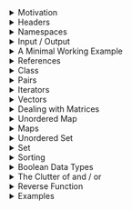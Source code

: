 <details>
  <summary>Motivation</summary>  
	
# Motivation   
This is probably the most important lecture of this course so far. Make sure you code (and submit) all of the example algorithms. This would ensure that you get familiar with **containers** and **C++** in general. From now on, try to incorporate **C++** in all the programs that you write. Need to scan an integer? Use `cin`. Need to create an array? Force yourself to use vector. Need global variables? Create a **class**. Need to iterate over a container? Use Range Based For Loops. The point is, almost all of the things can be done in **C**, but you should try it using the paradigms of C++. This would ensure that you would be able to use it fluently when the time comes. It's like when you learn to drive. No matter how much you read on the subject, the best experience that you can get is getting down on the road and driving by yourself.

With that said, you should maintain the curiosity of how these data structures are implemented internally. At some point in your life, you might need to tune the source code a bit. But, that's not gonna happen if you don't even know what's inside. I had planned to cover containers in the last class after we completed the theory. But, now that I think of it, we have limited time, and so I decided to cover the applications first so that the people who are sitting for placements (and others) might be able to practice questions during the mid-sem break. However, if you are planning to use these black boxes in interview, be prepared to answer questions on how are they implemented internally.     

---

</details>

<details>
  <summary>Headers</summary>  
	
# Headers
We will talk about headers later. For now, we'll just include `#include<bits/stdc++.h>` at the top of our file. This ensures that all the required headers are imported.

---

</details>


<details>
  <summary>Namespaces</summary>  
	
# Namespaces
They are basically used to handle name collisions. Suppose you define a function with the name `sort`. However, if you have included the above header, then there's already a function called `sort` which has been created by the developers of C++. What happens when you try to use `sort`. Which function should the compiler call? Actually, it will call the newly created function. Ok, but now you want to use the `sort` function of C++. How do you do this without changing your function's name? 

Well, that is why `namespaces` were defined. Almost every feature that you study in this lecture is included inside a `namespace` called `std`. This means that you'll have to use `std :: functionName` to use any containder. Of course, you need to use `std :: cin` and `std :: cout`. Since, this is too tiresome, we import the namespace in our program. We can just include a line `using namespace std` which implies that any unknown function that you used will be looked up in the `std` namespace.

_The answer to the first question_ : If you want to use the library sort, instead of your own, this time you would have to explicitly define the namespace. Use this `std :: sort`. 

---

</details>


<details>
  <summary>Input / Output</summary>  
	
# Input / Output
Once you switch to C++, it is very difficult to go back. Hence, before switching, take one last look at the old syntax and remember them. (You have to code in C in a couple of tests).

* How do you scan an integer in C? Well, you simply do `scanf("%d", &num)`. How do you print an integer? It's `printf("%d", num)`.  How do you scan and print a character, a float, a double or a long long integer? Well, just change the format specifier `%d` to `%c`, `%f`, `%lf`, `%lld`.
* What is the equiavalent notation in C++ ? Well, you can just do `cin >> variableName`. It does not matter what the data type of the variable is. It's universal.  
* String is a container in itself. We will talk about the input and output of strings under different section.
* To print a newline, you can either use `cout << endl` or `cout << 'n'`
* A common issue in C++ is scanning of whitespaces. While `%c` is designed to treat space as a single character, `cin` is engineered to ignore it. This is quite intuitive, since ideally you would want to neglect the spaces.

---

</details>

<details>
  <summary>A Minimal Working Example</summary>  
	
## A Minimal Working Example
[Playground](https://ide.geeksforgeeks.org/N4TfxWSMpB)

<details>
  <summary>Code</summary><p>
  
```cpp
#include<bits/stdc++.h>
using namespace std;

int main()
{
    int smallNumber;
    long int bigNumber;
    long long biggestNumber;
    
    /* Note that int after long is optional */
    /* long long int is same as long long */
    
    // You can take input in one line too
    cin >> smallNumber >> bigNumber >> biggestNumber;
    
    // You can also print in one line. Take care of spaces manually
    cout << smallNumber << " " << bigNumber << endl;
    
    // Let us scan some character
    char firstChar, secondChar;
    
    cin >> firstChar >> secondChar;
    cout << firstChar << " " << secondChar << endl;
    
    return 0;
}
```   
</p></details>


---

</details>

<details>
  <summary>References</summary>  
	
# References
Remember the trick to swap 2 numbers in C? Well, that was quite messy. You needed to pass the pointer of the 2 numbers to ensure that the changes are reflected back. Here's a sample code.    
[Playground](https://ide.geeksforgeeks.org/lh5S704wje)

<details>
  <summary>Code</summary><p>
  
```cpp
#include <stdio.h>

void swap(int *a, int *b)
{
    // Make a backup of a
    int backup = *a;
    
    // Overwrite a with the value of b
    *a = *b;
    
    // Overwrite b with the backup
    *b = backup;
}

int main()
{
	int a = 1, b = 2;
	swap(&a, &b);
	printf("%d %d",a,b);
	return 0;
}
```   
</p></details>  

There are a couple of nuances that you need to remember here. First, you need to change the function arguments to include `*` everywhere. Then, you also need to use that messy star everwhere inside the function. Finally, you need to remember to pass the address of the variable denoted by `&a` while calling the function. Quite a lot of scope of error.  Moreover, how do you pass a copy of an array?

#### C++ to the Rescue
In C++, the concept is very simple. First, write the entire function as if you are passing a copy of the arguments. Then, if you need to reflect the changes outside, just write an `&` before the name of the arguments. Observe that you don't need to modify any code inside your function. Moreover, you also don't need to change the way you call your function. 

[Playground](https://ide.geeksforgeeks.org/CktduTG7sq)   
<details>
  <summary>Code</summary><p>
  
```cpp
#include<bits/stdc++.h>
using namespace std;

void swap(int a, int b)
{
    int backup = a;
    a = b;
    b = backup;
}

int main()
{
	int a = 1, b = 2;
	swap(a, b);
	cout << a << " " << b << endl;
	return 0;
}
```
</p></details>  

Isn't that neat? The key takeaway in this discussion, you just need to insert one special symbol to ensure that changes are reflected back. Want more? C++ also has a function called `swap(,)` which takes as input 2 elements and swap them. And the interesting part is, it can even swap containers.  Here's an example which swaps 2 string containers.   
[Playground](https://ide.geeksforgeeks.org/dsi01frA8F)   
<details>
  <summary>Code</summary><p>
  
```cpp
#include<bits/stdc++.h>
using namespace std;

int main()
{
    string first  = "first";
    string second = "second";
    
    cout << first << " " << second << endl; 
    swap(first, second);
    cout << first << " " << second << endl; 
	return 0;
}
```
</p></details>  


---

</details>

<details>
  <summary>Class</summary>  
	
# Class 
C++ is an object oriented programming language and that is one of the key points which distinguishes it from C. If you know Java, you'll realize that Java is also an object oriented programming language, as everything in Java is an object which interact with each other on runtime. (Even `main` is an object). Although we won't go into all the functioalities of OOPs, we'll just cover some topics which would help us to write clean and error free code. The reall power of OOPs is visible when you try to write a working software. 

**Class** 
* A class is exactly what it means. It is a collection or a blueprint of an object. In the world, the set of all people is a class. This is because they share a similar functionalitiy such as the ability to talk, facial construction, etc. Although all people belong to the same class, they have diferrent properties which uniquely identifies them such as gender, voice, hairstyle, etc. Another example is the class of cars. Any particular car, such as BMW, Mercedes, etc is a part of this class. Although they share the same features, they are different in some aspect such as horsepower, cost, etc. 

**Instance Variables**
* A class can store some basic information of the object in the form of instance variables. For exapmle, hair color, eye color, etc is a defining feature of people. Hence, they are called instance variables. Similarly, the cost of a car can be considered as an instance variable.

**Methods**
* A class can have several functions associated with it. In the case of people, think of the different talents they have. In the case of animals, think of the sound they make. Although the name of the function `sound` is same for all the animals, the functioning is different. This gives us the flexibility to use the same name for different but similar functions.

**Objects**
* We say that an object is an **instance** of a class. It's like you have used the blueprint to create an actual human. There can several different objects of the same class in a single program. These 

**A New World**
* Whenever you create an instance of a class, that object starts living in a new world of its own. You can decide whether to interact this object with others or not. This is paritcularly useful in using gloabl variables. The general suggestion is that you should avoid using global variables as much as possible. _Why?_ This is because people tend to forget them to re-initialize thos variables if there are multiple cases.
 
 * Similarly, you should also avoid using **static**. This is because for each of the test case, you would want the function to be initialized once and updated the rest of the time. However, the issue with _static_ is that a particular line containing that keyword is run once for the entire program (and not once for each test case). Hence, you would end up using the answer of the last test cases instead of initializing it again. 

**Experimenting with static**    
[Playground](https://ide.geeksforgeeks.org/nmMO994yjb)   
<details>
  <summary>Code</summary><p>
  
```cpp
#include<bits/stdc++.h>
using namespace std;

void fun()
{
    static int a = 0;
    a++;
    
    cout << a << " ";
}

int main()
{
    for(int i = 0; i < 2; i++)
    {
        fun(), fun();
    }
    
    /*
    
    The expected answer is 
    1 2 
    1 2 
    
    But we get 
    1 2 
    3 4
    
    */
	return 0;
}
```
</p></details>  

During the class, someone had a question that if we call the function with a static line from 2 different functions, even then the static line is executed once for the entire program. (Which is logical). However, static works differently in classes. If you write a static line inside a function of a class, then it would only be executed when you create the first object of the class. (I think I was confused during the lecture whether it is called each time the object is initiated or just once. So please correct this in your notes. I have very less experience with using static :) ). Anyway, the point is, with classes and objects, you would never see the need to use static (which is a bit tricky concept). You should always try to use instance variables.    
[Playground](https://ide.geeksforgeeks.org/22oQohcEGs)   
<details>
  <summary>Code</summary><p>
  
```cpp
#include<bits/stdc++.h>
using namespace std;

class Solution
{
    public:
    void fun();
};

void Solution :: fun()
{
    static int a = 0;
    a++;
    
    cout << a << " ";
}

int main()
{
    for(int i = 0; i < 2; i++)
    {
        Solution object;
        object.fun();
        object.fun();
        cout << endl;
    }
    
    /*
    
    The expected answer is 
    1 2 
    1 2 
    
    But we get 
    1 2 
    3 4
    
    */
	return 0;
}
```
</p></details>  

**Constructors**     
* Constructors are basically a function which defines how an object should look like when it is first instantiated. To call the constructor while creating an object, use `className objectName(....)` where `...` represents the constructor arguments.

**Scope**      
We have talked about the different worlds that classes create. To remove the ambiguity of which class we are referring to, there is the concept of scopes. When you write a function inside your class, you can either write the entire function with one level of indentation within the class, or you can define the function prototype inside and write the actual code outside it using scopes. See below examples.

**This Keyword**    
A common problem that arise while writing constructors is renaming variables.Suppose you have a class of cars with an instance variable called `color`. Now, you pass an argument to the constructor, naturally you would want to rename that variable as `color` because that's what it is logically. However, this creates a conflict in the name. When you try to print `color` in the constructor, which `color` should be printed (The answer is the local one, the one which was passed as an argument). The workaround to this is to use different name, say `shade` in the function parameter. and the do `color = shade`. But what if we don't want to keep thinkng up new names? This is where the **this** keyword comes in handy. If you keep the same name, then you can refer to the instance variable as `this->color`. Naturally, you can assign color by `this->color = color`.


**Linking All Together**    
* While declaring a class, don't forget the semi colon and the scope.
* For now, just make everthing public.
* Here is my code for the first question of the first programming assignment. You can see how I use constructors, scope, access instance variables, call functions, create new objects in each test case, get rid of gloabl variables, etc. Further, notice that I don't need to move the taken arrray and the reqWeight around.    

[Playground](https://ide.geeksforgeeks.org/16Nhlu0Qb4)

<details>
  <summary>Code</summary><p>
  
```cpp
#include <bits/stdc++.h>
using namespace std;

class Solution
{
    public:
    int minCount;
    vector<int> a;
    vector<bool> taken;
    int n, reqWeight;
    
    // The constructor
    Solution()
    {
        minCount = INT_MAX;
    }
    
    void scanVector();
    void solve(int ind);
};

/* Demonstration of Scope */
void Solution :: scanVector()
{
    cin >> n;
    cin >> reqWeight;
    
    a.resize(n);
    taken.resize(n);
    
    for(int i = 0; i < n; i++)
        cin >> a[i];
}

void Solution :: solve(int ind)
{
    if(ind == n)
    {
        long long sum = 0;
        int count = 0;
        
        for(int i = 0; i < n; i++)
            if(taken[i])
                sum += a[i], count++;
            
        if(sum == reqWeight)
            minCount = min(minCount, count);
        
        return;
    }
    
    taken[ind] = true;
    solve(ind + 1);
    
    taken[ind] = false;
    solve(ind + 1);
}

int main()
{
	int t;
	cin >> t;
	
	for(int i = 0; i < t; i++)
	{
	    Solution object;
	    object.scanVector();
	    object.solve(0);
	    
	    if(object.minCount == INT_MAX)
	        cout << "impossible" << endl;
	    else
	        cout << object.minCount << endl;
	}
	return 0;
}
```
</p></details>  


---

</details>

<details>
  <summary>Pairs</summary>  
	
# Pairs
Pairs are one of the most wonderful features of C++. It helps you a lot when you want to return 2 different values from a function. By the way, how do you return 2 or more different values from a function without using pairs? (_Answer_ : Since you can return only one thing from a function, so before calling a function, create some variables to store the result. Now, pass the reference of these variables in the function and update them inside. This ensures that changes are reflected back and hence you have returned multiple values from a function). 

**Key Points**
* To define a pair, use `pair<int, int> myPair`. The first 2 data types can be anything. (not necessarily homogenous).
* Do generate a triplet, you can use `pair<int, pair<int,int>> myTriplet`. 
* The first element of a pair can be accessed via `myPair.first` notation and the second element can be accessed via `myPair.second` . Notice that there are no `()` because this is an instance variable and not a method. 
* To fill values in a pair, use `make_pair(firstVal, secondVal)`. The return type of this function is a pair of the desired type. Note that you can also use constructors while declaring a pair. See example below.
* Want more?  Pairs are well ordered. It means that you can sort a vector of pairs. Elements with smaller values of the `first` field are treated as smaller and if the `first` values are the same, then the `second` values are compared.

[Playground](https://ide.geeksforgeeks.org/mhkJM1t04y)
<details>
  <summary>Code</summary><p>
  
```cpp
#include<bits/stdc++.h>
using namespace std;

int main()
{
    // The constructor method
    pair<int, int> myPair(2,3);
    cout << myPair.first << " " << myPair.second << endl;
    
    // The Manual Method
    myPair = make_pair(1,2);
    cout << myPair.first << " " << myPair.second << endl;
    
    // A Triplet Method
    pair<int, pair<int,int>> myTriplet;
    myTriplet = make_pair(1, make_pair(2,3));
    cout << myTriplet.first << " ";
    cout << myTriplet.second.first << " ";
    cout << myTriplet.second.second << endl;
    
    /* Here's the interesting part. Pairs are well ordered */
    /* You can sort a vector of pairs. */
    /* It would sort by x first. If x matches, it would sort by y */
    
    vector<pair<int,int>> myVector;
    
    myVector.push_back(make_pair(1,3));
    myVector.push_back(make_pair(5,7));
    myVector.push_back(make_pair(2,9));
    myVector.push_back(make_pair(1,2));
    myVector.push_back(make_pair(2,6));
    myVector.push_back(make_pair(3,7));
    
    // Let's sort them and see what happens
    sort(myVector.begin(), myVector.end());
    
    // Print the vector
    cout << "Printing the sorted vector" << endl;
    for(auto ele : myVector)
        cout << ele.first << " " << ele.second << endl;
	return 0;
}
```
</p></details>  

---

</details>

<details>
  <summary>Iterators</summary>  
	
# Iterators (Introduction)
Iterators are a friendly version of _pointers_. A lot of people end up getting confused or doing segmentation faults with _pointers_. (Java is smart, it doesn't have any pointers). You can visualize an iterator as an arrow which points to a specific element. Note that the design of the arrow might not be the same for each data type. Visually, you would want the arrow of a string to be different from an arrow of an integer. Hence, each container has a different type of iterator. But, the best part is, most of the library functions in C++ are written so as to work on all types of iterators. Of course, an iterator makes no sense without a container. Hence, we'll study a container first and then come back to iterators. 

**Key Points**
* Why are iterators smart? It's because additon (and subtraction arithmetic work on them). It means that if you have an iterator `itr` pointing to the front element of the container, then doing `itr++` will give you an iterator to the second element of the container. (There's something called forward iterator and reverse iterator. The -- operator works on only reverse iterators). We will only be using the forward iterator, and hence you should never do `itr--`.
* For any container, `myContainer.begin()` gives you the an iterator to the front element. You can actually de-reference it and print the values. But the tricky part is that `myContainer.end()` doesn't give you an iterator to the last element of the array. It actually gives an iterator to the end of the container. Hence, you should never try to de-reference `myContainer.end()`.

---

</details>

<details>
  <summary>Vectors</summary>  
	
# Vectors
Vectors are on of the most amazing thing that you'll encounter in C++. It has such a wide range of applications. Vectors are essentially **dynamic arrays**, It means they can adjust their size as per the wish of the user. What more? You don't need to pass the length of an array to a function anymore. You can just pass a vector and deduce the size inside the function itself. 

**Key Points**
* You can declare a vectory by `vector<int> myVector`. Note that you can replace the `int` with `char` or any other data type (including `string` and `vector<int>`).  In fact, you can create a vector of any container that we are going to study. If you want to declare a vector of size `size` and use it like an array, you can do so by `vector<int> a(size)`.  This would also set the first n values to 0. Now, if you use `push_back(ele)`, the element would be inserted at the n+1th position. So, only use index
* You have 2 choices while declaring a vector. Either declare the size when you initiate the object or resize it dynamically. **Please do not mix them**.
* You can insert an element at the back in **O(1)** using `myVector.push_back(element)`.
* You can pop an element at the back in **O(1)** using `myVector.pop_back()`.
* Try not to pass the size of the array around unless absolutely necessary. You can use `myVector.size()` to get the size of the vector. This also works in **O(1)**.
* A very important function is `resize` which adjusts the vector to the desired size. The syntax is `myVector.resize(new_size)`. Note that if the vector was initially empty, it would be resized to behave as an array of length. What more? C++ would also put the default value 0 in all the `n` positions. Another important feature is that you can specify what to put as the default value in place of zero. The syntax is `myVector.resize(new_size, default_value)`

#### Iterating a Vector
We'll continue the discussion of iterators in context of vectors. There are basically 3 ways to iterate a vector.   

**First Method**
* Use the traditional method. Get the size of the vector and iterate it from `0` to `n-1` like an array. Note that a vector has all the functionalities of an array.

**Second Method**
* We can iterate it via iterators. Recall that an iterator is just a different kind of pointer, or an arrow pointing towards an element. If you want the value of that element, you need to de-reference it. You can do so by using `*`. To define an iterator, we can just write the container name along with the data type and then write an iterator in this scope. Then, we can give it a name. To define an iterator of `vector<int>`, we can just do `vector<int> :: iterator itr`. Here, `itr` is the name of the iterator. So, we keep iterating the container unitll we reach the end. Again, remember not to de-reference the end iterator.

**Third Method**
* We can use the **Range Based For Loop** similar to Python. The benefit of this is that we get direct view on the elements instead of an arrow pointing towards them. This means that we won't have to de-reference it. However, remember that you get a copy of the element. So, if you want to modify the elements, you'll have to use reference. The syntax is `for(int &ele : myVector)`. If you forget to write the reference, then you'll just get a copy.

### Automatic Type Deduction
One of the important features in C++ is the automatic type deduction. Sometimes, it might be a bit cumbersome to write `vector<int> :: iterator itr`. However, if you use `auto` while intialising an iterator, it will automatically deduce the type of the iterator. (This only works if you assign something to it the moment you declare it). Note that once assigned a type, the type of the iterator cannot change. The syntax is `auto itr = myVector.begin()`. It will automatically deduce that you are talking about an iterator defined in the scope of `vector<int>`. However, `auto itr;` is incorrect as you haven't initialized it. Moreover, `auto` can be used in any data types and is not limited to iterators. An example of this is the range based For Loops.

 
**Experimenting with the 3 Methods and the Auto Keyword**    
[Playground](https://ide.geeksforgeeks.org/Dhj8xNhTnx)
<details>
  <summary>Code</summary><p>
  
```cpp
#include<bits/stdc++.h>
using namespace std;

int main()
{
    // Create an empty vector
   vector<int> myVector;
   
   // Fill 5 elements 
   for(int ele = 1; ele <= 5; ele++)
        myVector.push_back(ele);
    
    // Resize it to length 10 and fill remaining elements
    myVector.resize(10);
    for(int i = 5; i < 10; i++)
        myVector[i] = i + 1;
    
    /* Fill 5 more elements */
    for(int ele = 11; ele <= 15; ele++)
        myVector.push_back(ele);
    
    // First method
    for(int i = 0; i < myVector.size(); i++)
        cout << myVector[i] << " ";
    cout << endl;
    
    // Second method
    vector<int> :: iterator itr;
    for(itr = myVector.begin(); itr != myVector.end(); itr++)
        cout << *itr << " ";
    cout << endl;
    
    // Third Method
    for(auto ele : myVector)
        cout << ele << " ";
    cout << endl;
    
    // Modification of elements using third methods.
    // Notice the reference and auto keyword
    for(auto &ele : myVector)
        ele = -1 * ele;
    
    // A better version of second method
    for(auto itr = myVector.begin(); itr != myVector.end(); itr++)
        cout << *itr << " ";
    cout << endl;
	return 0;
}
```
</p></details>  

#### A Few More Functionalities
* `myVector.front()` gives you the starting element of the vector. `myVector.back()` gives you the ending element of the vector. Notice the difference with `begin` and `end`. Those give you iterators while these give you the value of these elements.
* `myVector.clear()` erases all the elements in the container. Of course, the time complexity is **O(n)**.
* You can also insert any element anywhere in the vector. However, insertion is not **O(1)**.  It is **O(n)**. To insert an element, you need an iterator before which the element should be placed. For example, to insert an element at the beginning of the container, you can do `insert(myVector.begin(), incomingValue)`.


---

</details>

<details>
  <summary>Dealing with Matrices</summary>  
	
# Dealing with Matrices
Passing matrices around in C is very tricky. You need to create a pointer to a pointer and allocate memeory using `malloc` and then move it around. You can find the working code below.    
[Playground](https://ide.geeksforgeeks.org/JJNOIXXXuQ)
<details>
  <summary>Code</summary><p>
  
```cpp
#include <stdio.h>
#include <stdlib.h>

/* Pass a 2D matrix to this function */
void fun(int **mat, int row, int col)
{
    for(int i = 0; i < row; i++)
    {
        for(int j = 0; j < col; j++)
        {
            printf("%d ",mat[i][j]);
        }
        printf("\n");
    }
}

int main()
{
	// Create a pointer to a pointer
	int **mat;
	
	int row, col;
	scanf("%d %d", &row, &col);
	
	// Allocate memory to rows;
	mat = (int **)malloc(row * sizeof(int *));
	
	// Allocate memory to columns
	for(int i = 0; i < row; i++)
	    mat[i] = (int *)malloc(col * sizeof(int));
	
	
	// Scan the matrix
	for(int i = 0; i < row; i++)
	    for(int j = 0; j < col; j++)
	        scanf("%d",&mat[i][j]);
	
	// Pass it to a function
	fun(mat, row, col);
	
	return 0;
}
```
</p></details>  

Okay, this works but is quite ugly. You need to move the number of rows and columns around along with using malloc.    
Well, in C++, you can just create a vector of vector and move it around with or without reference. You don't even need to pass the number of rows and columns. Plus, each row can have different number of columns.    
[Playground](https://ide.geeksforgeeks.org/MQeV2cJ7AX)
<details>
  <summary>Code</summary><p>
  
```cpp
#include <bits/stdc++.h>
using namespace std;

/* Pass a 2D matrix to this function */
void fun(vector<vector<int>> &mat)
{
    // Extract the row and columns
    int row = mat.size();
    int col = mat[0].size();
    
    for(int i = 0; i < row; i++)
    {
        for(int j = 0; j < col; j++)
        {
            cout << mat[i][j] << " ";
        }
        cout << endl;
    }
}

int main()
{
	// Create a vector of vector with 0 size
	vector<vector<int>> mat;
	
	int row, col;
	cin >> row >> col;
	
	// Create the row
	mat.resize(row);
	
	// Create the columns for each row
	for(auto &row_vec : mat)
	    row_vec.resize(col);
	
	/* Notice the reference above */
	
	
	// Scan the matrix
	for(int i = 0; i < row; i++)
	    for(int j = 0; j < col; j++)
	        cin >> mat[i][j];
	
	// Pass it to a function
	fun(mat);
	
	return 0;
}
```
</p></details>  


---

</details>

<details>
  <summary>Unordered Map</summary>  
	
# Unordered Map
An important container is `unordered_map`. You can visualize this as a black box which can perform a couple of operations in **O(1)**. They are : **Insertion, Searching, Size**. Moreover, with every key that you insert, you can (and should) also attach an associated value with it. The algorithm on which this black box works does not depend on the values. Hence, there are some restrictions as to what you can keep as your keys. When we insert a key with value `val`, we say that we are hashing the key with the given value. Notice that this doesn't allow duplicate keys. If you want to insert a key value pair `(2,3)` and then you want to insert another pair with same key, say `(2,5)`, then the final value associated with the key 2 would be 5. It simply means that duplicate keys are overwritten.  

**Warning** 
* Although the insertion and deletion is **O(1)** in average cases, in the worst case it might go upto **O(n)**. Now, in the class we had discussed that we should only consider the worst case time complextiy of an algorithm. So, why not here? The reasoning is quite simple, Worst case input of hash maps are rare given the number of queries. I would have to design well thought out test cases to ensure that happens. However, if you aren't doing Competitive Programming, then you can use it safely. And if you are too hesitant, use `map` which is introduced later.
* You cannot hash`pair<int, int>` in unordered_map. Use maps for that. Also, you cannot hash custom classes and structures (neither in ordered nor in unordered maps). However, you can place custom classes as a value in both of them. The only things which you can hash safely are integers, character, strings, and pointers. (Yes, you can hash the address of linked list nodes, and the address of the trees).

**Usage**
* To declare an unordered map, simply do `unordered_map<int, int> myMap`. The first data type is the type of key and the second one corresponds to the type of value.
* To get the number of keys, simply use `myMap.size()`.
* To search for an element, use the `find` function. It accepts as an argument the key, and returns an iterator to that element if that is present. (Of course, you can de-reference that iterator to get the value). If that element does not exist, it returns an iterator to the end of the container. `myMap.find(key) == myMap.end()` signifies that the key is not present. 
* To access the value of a key, first ensure that it is present using the above criteria. If it is present, you can simply do `myMap[key]` and this would give you the value. What more? You can also update the value of this key, Simply do `myMap[key] = newValue`.
* To insert a key value pair, simply do `myMap[key] = Value`. This would ensure the overwriting if the key is already present. 
* _Out of Bound Access_ : We should try not to access the value of the key which is not present. However, if we do so, we won't get segmentation fault. Instead we will get the default value which is zero. (Note that the size of hashmap doesn't change when you access illegal keys). Suppose, you need to insert keys in the hashmap, where the value represents the frequency in an array. If that key is not present, you want to insert it with a frequency of 1, else you want to increase the frequency (value) by 1. For each key, regardless of whether it is present or not, simply doing `myMap[key]++` does the job. Can you see why?
* To erase a key value pair , simply do `myMap.erase(key)`.
* The individual entries in the container are `pair`. The first element of the pair represents the key while the second pair represents the valule. Hence, when you iterate it via iterators, after de-referencing, you get a pair. Of course, you can also iterate it via the range based for loops.

**Experimenting with Maps**    
[Playground](https://ide.geeksforgeeks.org/lvC1kWBLIv)
<details>
  <summary>Code</summary><p>
  
```cpp
#include<bits/stdc++.h>
using namespace std;

int main()
{
    // A new to intialise vector
    vector<int> myVector = {1,1,1,2,2,3,5,5,5,5};
    
    unordered_map<int, int> myMap;
    
    // If not present, insert the element
    // If present, increment the count by 1 
    for(auto key : myVector)
    {
        // Not present, insert it
        if(myMap.find(key) == myMap.end())
            myMap[key] = 1;
        else
            myMap[key]++;
    }
    
    // First Way to traverse the map
    for(auto itr = myMap.begin(); itr != myMap.end(); itr++)
        cout << (*itr).first << " " << (*itr).second << endl;
    
    // Update the frequency of 3 from 1 to 2
    myMap[3]++;
    
    // Overwrite the frequency of 1 to 100
    myMap[1] = 100;
    
    // Erase the elment 5 from hash map
    myMap.erase(5);
    
    // Insert a new element with frequency 1 (Default Value -- 0)
    myMap[1234]++;
    
    /* Notice that 1234 doesn't exist yet
       but if you try to increment it, it comes to existence 
    */
    
    // Print the number of keys in the hash map
    cout << myMap.size() << endl;
    
    // Iterate the key value pairs in a clean Way
    for(auto ele : myMap)
        cout << ele.first << " " << ele.second << endl;
    
	return 0;
}
```
</p></details>  


---

</details>

<details>
  <summary>Maps</summary>  
	
# Map
There's not much of a difference betweeen unordered_map and map. While `unordered_map` provides insertion, deletion and searching in average **O(1)**, sometimes, it can blow up to **O(n)**. However, map (or ordered map) guarantees that the worst case complextiy would be **O(log (n))**. We have already seen that we can compromise a bit on **O(log (n))** and **O(1)** because the hidden constant factor in **O(1)** might be huge. Hence, you should generally use maps. Another benefit of maps is that it can store **pairs** as keys. The important property of maps is that it stores the key in a sorted order inside the black box. Hence, when you iterate the ordered map, you will get keys in sorted order. (Note that the values does not influence the internal algorithm of map).  Hence, you can use anything as values, including containers such as vectors. Moreover, the permissible keys that can be mapped are integer, pair of integers, (and not pair of custom class), character and strings. The strings are stored in lexicographical order. This gives us another method to sort `n` numbers. Insert them into a map along with frequency and then iterate the map and print any key `frequency` times. 

**Usage**
* To define a map, use `map<int, int> myMap`.
* Insertion, deletion, seacrhing, and size has same syntax as unordered_map.
* Iterating the map also has same syntax. The only difference is that now you'll get a sorted order of keys.
* To clear the container such as map and unordered map, use `myMap.clear`

[Playground](https://ide.geeksforgeeks.org/wmeAkEtGGI)
<details>
  <summary>Code</summary><p>
  
```cpp
#include<bits/stdc++.h>
using namespace std;

int main()
{
    // A new to intialise vector
    vector<int> myVector = {1,1,1,2,2,3,5,5,5,5};
    
    // Demonstrate
    map<int, int> myMap;
    
    // If not present, insert the element
    // If present, increment the count by 1 
    for(auto key : myVector)
    {
        // Not present, insert it
        if(myMap.find(key) == myMap.end())
            myMap[key] = 1;
        else
            myMap[key]++;
    }
    
    // First Way to traverse the map
    for(auto itr = myMap.begin(); itr != myMap.end(); itr++)
        cout << (*itr).first << " " << (*itr).second << endl;
    
    /* As you can see, the keys are in sorted order */
    
    // Update the frequency of 3 from 1 to 2
    myMap[3]++;
    
    // Overwrite the frequency of 1 to 100
    myMap[1] = 100;
    
    // Erase the elment 5 from hash map
    myMap.erase(5);
    
    // Insert a new element with frequency 1 (Default Value -- 0)
    myMap[1234]++;
    
    /* Notice that 1234 doesn't exist yet
       but if you try to increment it, it comes to existence 
    */
    
    // Print the number of keys in the hash map
    cout << myMap.size() << endl;
    
    // Iterate the key value pairs in a clean Way
    for(auto ele : myMap)
        cout << ele.first << " " << ele.second << endl;
    
    /* Let's create a map with pair as keys.
       We'll just set all values to 1 
    */
    
    
    cout << "Map of Pairs " << endl;
    
    map<pair<int,int>, int> pairMap;
    
    pairMap[make_pair(1,3)] = 1;
    pairMap[make_pair(5,7)] = 1;
    pairMap[make_pair(2,9)] = 1;
    pairMap[make_pair(1,2)] = 1;
    pairMap[make_pair(2,6)] = 1;
    pairMap[make_pair(3,7)] = 1;
    
    // Let's iterate over the map and print keys
    for(auto ele : pairMap)
        cout << ele.first.first << " " << ele.first.second << endl;
    
    /* As you can see, pairs are sorted by the order we defined */
    
    /* Let us clear the map */
    pairMap.clear();
    
    cout << "The size of map is " << pairMap.size() << endl;
	return 0;
}
```
</p></details>  


---

</details>

<details>
  <summary>Unordered Set</summary>  
	
# Unordered Set
Unordered_set is a smaller version of unordered_map. It just takes keys and no values. You can keep inserting duplicate keys in the set but the algorithm would determine that the key is duplicate and would ignore it without any warning. Note that, everything that can unordered_set can do can be done easily by Unordered_map by just using a dummy value for each node. Hence, in practice, you won't be using unordered_set much.  Of course, the time complexity analysis is exactly the same as unordered_map.

[Playground](https://ide.geeksforgeeks.org/S64TCKBwBK)
<details>
  <summary>Code</summary><p>
  
```cpp
/* Code borrowed from GFG */

#include <bits/stdc++.h> 
using namespace std; 

int main() 
{ 
	// Declaring set for storing string data-type 
	unordered_set <string> stringSet ; 

	stringSet.insert("code") ; 
	stringSet.insert("in") ; 
	stringSet.insert("c++") ; 
	stringSet.insert("is") ; 
	stringSet.insert("fast") ; 
    
    // Let us insert a duplicate key
    stringSet.insert("code");
    
    // Let us search for a key
	string key = "slow" ; 
	if (stringSet.find(key) == stringSet.end()) 
		cout << key << " not found" << endl ; 
	else
		cout << "Found " << key << endl << endl ; 

	key = "c++"; 
	if (stringSet.find(key) == stringSet.end()) 
		cout << key << " not found\n" ; 
	else
		cout << "Found " << key << endl ; 

    // Let's iterate over the container
	unordered_set<string> :: iterator itr; 
	for (itr = stringSet.begin(); itr != stringSet.end(); itr++) 
		cout << (*itr) << endl; 
} 
```
</p></details>  


---

</details>

<details>
  <summary>Set</summary>  
	
# Set
You can consider set to be a trimmed down version of ordered maps. It also has some extra properties (such as `lower_bound` and `upper_bound`). Note that these 2 properties are also present in ordered map, but we seldom use. You'll be using sets quite frequently, so study this section carefully. A set can only accept keys but not values. It keeps the keys in sorted order and if you try to insert a duplicate key, it would quietly ignore it without making a fuss. 

**Properties**
* The syntax for creating a set is `set<int> mySet`. By default, the sorted order is ascending order. If you want to store keys in descending order, you can pass in an optional argument `set<int , great<int>> mySet`, or `set< pair<int,int>, greater< pair<int,int> > >  mySet`. We'll talk about `greater<int>` and comparators when we come to *heaps*. Note that `greater<...>` doesn't work for structs and custom classes.
* How do you erase an element from the set? You can either call `mySet.erase(key)` or `mySet.erase(iterator_of_key)`. But how do you get the iterator of a key? Use `set.find(key)`.
* All the basic opertions (excluding size) is **O(log (n))**
* Set also has 2 very interesting properties. `lower_bound(key)` returns an iterator to the first element of the container which is equal to `key`. If key is not present, it returns the iterator of the next element which is just greater than `k`. In case all elements are smaller than `k`, it returns an iterator to the end.
* `upper_bound(key)` returns an iterator to the first element of the container which is just greater than key. Not that it ignores element which is equal to `key`.  If all the elements are smaller or equal to `key`, it returns an iterator to the end. 
* To learn more about `lower_bound` and `upper_bound`, you can read [this]([http://www.cplusplus.com/reference/set/set/lower_bound/](http://www.cplusplus.com/reference/set/set/lower_bound/)) and [this]([http://www.cplusplus.com/reference/set/set/upper_bound/](http://www.cplusplus.com/reference/set/set/upper_bound/)). Don't worry so much about these 2 properties for now. Once you use them in a question, you'll get the hang of it.
* The above 2 properties also work in **O(log (n))**

[Playground](https://ide.geeksforgeeks.org/bMlUViRLzj)
<details>
  <summary>Code</summary><p>
  
```cpp
/* Example borrowed from GFG */

#include<bits/stdc++.h>
using namespace std; 

int main() 
{ 
	// A set with in descending order 
	set <int, greater <int> > gquiz1;		 

	// Insert elements in random order 
	gquiz1.insert(40); 
	gquiz1.insert(30); 
	gquiz1.insert(60); 
	gquiz1.insert(20); 
	gquiz1.insert(50); 
	gquiz1.insert(50); // only one 50 will be added to the set 
	gquiz1.insert(10); 

	// Printing set gquiz1 
    for(auto ele : gquiz1)
        cout << ele << " ";
	cout << endl; 

	// Assigning the elements from gquiz1 to gquiz2 
	set<int> gquiz2(gquiz1.begin(), gquiz1.end()); 
    
    /* This would also work */
    /* mySet.insert(myVector.begin(), myVector.end()); */
    
	// Printing set gquiz2 
    for(auto ele : gquiz2)
        cout << ele << " ";
	cout << endl; 

	// Remove all elements up to 30 in gquiz2 
	gquiz2.erase(gquiz2.begin(), gquiz2.find(30)); 
	cout << "\ngquiz2 after removal of elements less than 30 : "; 
	for (auto itr = gquiz2.begin(); itr != gquiz2.end(); ++itr) 
		cout << '\t' << *itr; 

	// Remove element with value 50 in gquiz2 
	int num; 
	num = gquiz2.erase (50); 
	cout << "\ngquiz2.erase(50) : "; 
	cout << num << " removed \t" ; 
	for (auto itr = gquiz2.begin(); itr != gquiz2.end(); ++itr) 
	{ 
		cout << '\t' << *itr; 
	} 

	cout << endl; 

	// Lower bound and upper bound for set gquiz1 
	cout << "gquiz1.lower_bound(40) : "
		 << *gquiz1.lower_bound(40) << endl; 
	cout << "gquiz1.upper_bound(40) : "
		 << *gquiz1.upper_bound(40) << endl; 

	// Lower bound and upper bound for set gquiz2 
	cout << "gquiz2.lower_bound(40) : "
		<< *gquiz2.lower_bound(40) << endl; 
	cout << "gquiz2.upper_bound(40) : "
		<< *gquiz2.upper_bound(40) << endl; 

	return 0; 

} 
```
</p></details>  


---

</details>

<details>
  <summary>Sorting</summary>  
	
# Sorting
We have seen how to sort n numbers in **O(n log(n))**. Although the code of merge sort is very easy, it is not possible to write the entire code everytime. C++ provides a library function which can sort linear containers. To Sort a vector, you can use `sort(myVector.begin() ,  myVector.end())`. To sort an array, you can use `sort(arr, arr + n)` because array is not a container as such. To sort a string which a container, use `sort(str.begin() , str.end())`.



---

</details>


<details>
  <summary>Boolean Data Types</summary>  
	
# Boolean Data Types
C++ also has boolean data types (and so does C). Try to use them instead of using 0 or 1.    
The syntax is `bool newVar = true` and `bool newVar = false`.

---

</details>

<details>
  <summary>The Clutter of and / or</summary>  
	
# The Clutter of `and` `or`
C++ also has 2 reserved keywords, namely `and` , `or`. Try to use them in place of `&&` and `||`. Note that it makes a difference, it just makes the code look more clean.


---

</details>

<details>
  <summary>Reverse Function</summary>  
	
# Reverse Function
Like swap, C++ also has a function which can reverse any linear container (i.e, vector and string). The syntax is `reverse(str.begin() , str.end())` and `reverse(myVector.begin() , myVector.end())`.


---

</details>

<details>
  <summary>Examples</summary>  
	
# Examples
1) **Remove Duplicates** : 
	* The task is to remove duplicates from an array. One approach that works in O(n^2) is to pick each element, traverse the array and set the other copies to infinity. Simulataneously, place this single element at the back of a vector. At the end, the vector would contain all the unique elements.
	* Another approach is to use sorting. Sort the array, and then all duplicates would come together. Extract them in a new vector. **O(n log(n))**
	* A yet another approach is to insert all the elements in a set and take them out. This would ensure that duplicates are removed. **O(n log(n))**
	* A final approach which also maintains the order of appearance is to start hashing the elements one by one. If the element is already hashed, don't do anything. If it is not hashed, store it at the back of a vector and also hash it. At the end, the vector would have unique elements in the same order of appearance.  **O(n)**

2) **Count Frequency of Each Element**
	* An **O(n^2)** approach is to pick any element, count its frequency, store the answer in a vector of pairs and set all copies to infinity. Repeat for all the elements. At the end, vector would contain the answer.
	* Another approach is to sort the elements. Now, all duplicates are clubbed together. You can find the frequency in one traversal. **O(n log(n))**.
	* A yet annother approach is the following. Map each value in the array to its frequency. (i.e keep updating frequency whenever you see an element). In the end, traverse the hashmap and you'll have the key frequency pair. **O(n)**
3) **A Data Structure that supports Insert, Delete, getRandom in O(1)**
Note that all incoming elements are distinct.
	 * Create an empty vector and keep inserting elements at the back. Simultaneously, keep updating a map with key as incoming number and value as the index in the array. 
	 * As soon as a deletion query comes, look up the index of the element from the hashmap. If it is not present, do nothing. If present, go to that index in the vector. Swap that element with the last element of the vector and pop the last element. This is O(1). Finally, remember to erase the key from hashmap.
	 * For getRandom, extract the size of the vector. Generate a random number and take it modulo `size`. This would give you a number between `0` and `size - 1`. Just return the element at that index. Note that this ensures that each element has equal probability of being returned.
